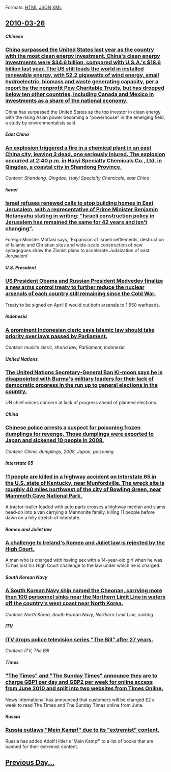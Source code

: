 
Formats: [HTML](2010/03/26/index.html)  [JSON](2010/03/26/index.json)  [XML](2010/03/26/index.xml)  

## [2010-03-26](/news/2010/03/26/index.md)

##### Chinese
### [China surpassed the United States last year as the country with the most clean energy investment. China's clean energy investments were $34.6 billion, compared with U.S.A.'s $18.6 billion last year. The US still leads the world in installed renewable energy, with 52.2 gigawatts of wind energy, small hydroelectric, biomass and waste generating capacity, per a report by the nonprofit Pew Charitable Trusts, but has dropped below ten other countries, including Canada and Mexico in investments as a share of the national economy.](/news/2010/03/26/china-surpassed-the-united-states-last-year-as-the-country-with-the-most-clean-energy-investment-china-s-clean-energy-investments-were-34.md)
China has surpassed the United States as the top investor in clean energy with the rising Asian power becoming a “powerhouse” in the emerging field, a study by environmentalists said.

##### East China
### [An explosion triggered a fire in a chemical plant in an east China city, leaving 3 dead, one seriously injured. The explosion occurred at 2:40 p.m. in Haiyi Specialty Chemicals Co., Ltd. in Qingdao, a coastal city in Shandong Province. ](/news/2010/03/26/an-explosion-triggered-a-fire-in-a-chemical-plant-in-an-east-china-city-leaving-3-dead-one-seriously-injured-the-explosion-occurred-at-2.md)
_Context: Shandong, Qingdao, Haiyi Specialty Chemicals, east China_

##### Israel
### [Israel refuses renewed calls to stop building homes in East Jerusalem, with a representative of Prime Minister Benjamin Netanyahu stating in writing: "Israeli construction policy in Jerusalem has remained the same for 42 years and isn't changing". ](/news/2010/03/26/israel-refuses-renewed-calls-to-stop-building-homes-in-east-jerusalem-with-a-representative-of-prime-minister-benjamin-netanyahu-stating-in.md)
Foreign Minister Mottaki says, &#39;Expansion of Israeli settlements, destruction of Islamic and Christian sites and wide-scale construction of new synagogues show the Zionist plans to accelerate Judaization of east Jerusalem&#39;

##### U.S. President
### [US President Obama and Russian President Medvedev finalize a new arms control treaty to further reduce the nuclear arsenals of each country still remaining since the Cold War. ](/news/2010/03/26/us-president-obama-and-russian-president-medvedev-finalize-a-new-arms-control-treaty-to-further-reduce-the-nuclear-arsenals-of-each-country.md)
Treaty to be signed on April 8 would cut both arsenals to 1,550 warheads.

##### Indonesia
### [A prominent Indonesian cleric says Islamic law should take priority over laws passed by Parliament. ](/news/2010/03/26/a-prominent-indonesian-cleric-says-islamic-law-should-take-priority-over-laws-passed-by-parliament.md)
_Context: muslim cleric, sharia law, Parliament, Indonesia_

##### United Nations
### [The United Nations Secretary-General Ban Ki-moon says he is disappointed with Burma's military leaders for their lack of democratic progress in the run up to general elections in the country. ](/news/2010/03/26/the-united-nations-secretary-general-ban-ki-moon-says-he-is-disappointed-with-burma-s-military-leaders-for-their-lack-of-democratic-progress.md)
UN chief voices concern at lack of progress ahead of planned elections.

##### China
### [Chinese police arrests a suspect for poisoning frozen dumplings for revenge. Those dumplings were exported to Japan and sickened 10 people in 2008. ](/news/2010/03/26/chinese-police-arrests-a-suspect-for-poisoning-frozen-dumplings-for-revenge-those-dumplings-were-exported-to-japan-and-sickened-10-people-i.md)
_Context: China, dumplings, 2008, Japan, poisoning_

##### Interstate 65
### [11 people are killed in a highway accident on Interstate 65 in the U.S. state of Kentucky, near Munfordville. The wreck site is roughly 40 miles northwest of the city of Bowling Green, near Mammoth Cave National Park. ](/news/2010/03/26/11-people-are-killed-in-a-highway-accident-on-interstate-65-in-the-u-s-state-of-kentucky-near-munfordville-the-wreck-site-is-roughly-40-m.md)
A tractor-trailer loaded with auto parts crosses a highway median and slams head-on into a van carrying a Mennonite family, killing 11 people before dawn on a hilly stretch of interstate. 

##### Romeo and Juliet law
### [A challenge to Ireland's Romeo and Juliet law is rejected by the High Court. ](/news/2010/03/26/a-challenge-to-ireland-s-romeo-and-juliet-law-is-rejected-by-the-high-court.md)
A man who is charged with having sex with a 14-year-old girl when he was 15 has lost his High Court challenge to the law under which he is charged.

##### South Korean Navy
### [A South Korean Navy ship named the Cheonan, carrying more than 100 personnel sinks near the Northern Limit Line in waters off the country's west coast near North Korea. ](/news/2010/03/26/a-south-korean-navy-ship-named-the-cheonan-carrying-more-than-100-personnel-sinks-near-the-northern-limit-line-in-waters-off-the-country-s.md)
_Context: North Korea, South Korean Navy, Northern Limit Line, sinking_

##### ITV
### [ITV drops police television series "The Bill" after 27 years. ](/news/2010/03/26/itv-drops-police-television-series-the-bill-after-27-years.md)
_Context: ITV, The Bill_

##### Times
### ["The Times" and "The Sunday Times" announce they are to charge GBP1 per day and GBP2 per week for online access from June 2010 and split into two websites from Times Online. ](/news/2010/03/26/the-times-and-the-sunday-times-announce-they-are-to-charge-agbp1-per-day-and-agbp2-per-week-for-online-access-from-june-2010-and-split-i.md)
News International has announced that customers will be charged £2 a week to read The Times and The Sunday Times online from June.

##### Russia
### [Russia outlaws "Mein Kampf" due to its "extremist" content. ](/news/2010/03/26/russia-outlaws-mein-kampf-due-to-its-extremist-content.md)
Russia has added Adolf Hitler&#39;s &#39;Mein Kampf&#39; to a list of books that are banned for their extremist content.

## [Previous Day...](/news/2010/03/25/index.md)

